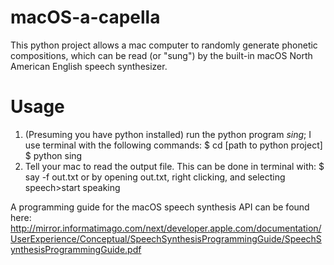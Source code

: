 # macOS-a-capella
This python project allows a mac computer to randomly generate phonetic compositions, which can be read (or "sung") by the built-in macOS North American English speech synthesizer. 

# Usage
1. (Presuming you have python installed) run the python program <i>sing</i>; I use terminal with the following commands:
$ cd [path to python project] 
$ python sing
2. Tell your mac to read the output file. This can be done in terminal with:
$ say -f out.txt
or by opening out.txt, right clicking, and selecting speech>start speaking

A programming guide for the macOS speech synthesis API can be found here: http://mirror.informatimago.com/next/developer.apple.com/documentation/UserExperience/Conceptual/SpeechSynthesisProgrammingGuide/SpeechSynthesisProgrammingGuide.pdf
